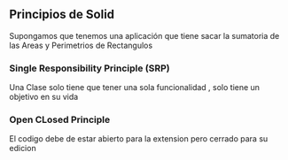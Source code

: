 
## Principios de Solid

Supongamos que tenemos una aplicación que tiene sacar la sumatoria de las Areas y Perimetrios de Rectangulos

### Single Responsibility Principle (SRP)

Una Clase solo tiene que tener una sola funcionalidad , solo tiene un objetivo en su vida

### Open CLosed Principle

El codigo debe de estar abierto para la extension pero cerrado para su edicion